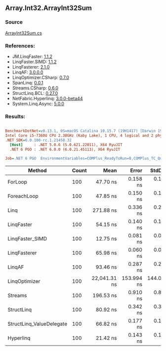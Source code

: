 ﻿## Array.Int32.ArrayInt32Sum

### Source
[ArrayInt32Sum.cs](../LinqBenchmarks/Array/Int32/ArrayInt32Sum.cs)

### References:
- JM.LinqFaster: [1.1.2](https://www.nuget.org/packages/JM.LinqFaster/1.1.2)
- LinqFaster.SIMD: [1.1.2](https://www.nuget.org/packages/LinqFaster.SIMD/1.0.3)
- LinqFasterer: [2.1.0](https://www.nuget.org/packages/LinqFasterer/2.1.0)
- LinqAF: [3.0.0.0](https://www.nuget.org/packages/LinqAF/3.0.0.0)
- LinqOptimizer.CSharp: [0.7.0](https://www.nuget.org/packages/LinqOptimizer.CSharp/0.7.0)
- SpanLinq: [0.0.1](https://www.nuget.org/packages/SpanLinq/0.0.1)
- Streams.CSharp: [0.6.0](https://www.nuget.org/packages/Streams.CSharp/0.6.0)
- StructLinq.BCL: [0.27.0](https://www.nuget.org/packages/StructLinq/0.27.0)
- NetFabric.Hyperlinq: [3.0.0-beta44](https://www.nuget.org/packages/NetFabric.Hyperlinq/3.0.0-beta44)
- System.Linq.Async: [5.0.0](https://www.nuget.org/packages/System.Linq.Async/5.0.0)

### Results:
``` ini

BenchmarkDotNet=v0.13.1, OS=macOS Catalina 10.15.7 (19H1417) [Darwin 19.6.0]
Intel Core i5-7360U CPU 2.30GHz (Kaby Lake), 1 CPU, 4 logical and 2 physical cores
.NET SDK=6.0.100-rc.1.21458.32
  [Host]     : .NET 5.0.6 (5.0.621.22011), X64 RyuJIT
  .NET 6 PGO : .NET 6.0.0 (6.0.21.45113), X64 RyuJIT

Job=.NET 6 PGO  EnvironmentVariables=COMPlus_ReadyToRun=0,COMPlus_TC_QuickJitForLoops=1,COMPlus_TieredPGO=1  Runtime=.NET 6.0  

```
|                   Method | Count |         Mean |      Error |     StdDev |          Ratio | RatioSD |  Gen 0 | Allocated |
|------------------------- |------ |-------------:|-----------:|-----------:|---------------:|--------:|-------:|----------:|
|                  ForLoop |   100 |     47.70 ns |   0.158 ns |   0.148 ns |       baseline |         |      - |         - |
|              ForeachLoop |   100 |     47.85 ns |   0.150 ns |   0.140 ns |   1.00x slower |   0.00x |      - |         - |
|                     Linq |   100 |    271.88 ns |   0.336 ns |   0.262 ns |   5.70x slower |   0.02x | 0.0153 |      32 B |
|               LinqFaster |   100 |     54.15 ns |   0.140 ns |   0.131 ns |   1.14x slower |   0.00x |      - |         - |
|          LinqFaster_SIMD |   100 |     12.75 ns |   0.081 ns |   0.072 ns |   3.74x faster |   0.02x |      - |         - |
|             LinqFasterer |   100 |     65.98 ns |   0.060 ns |   0.047 ns |   1.38x slower |   0.00x |      - |         - |
|                   LinqAF |   100 |     93.46 ns |   0.287 ns |   0.254 ns |   1.96x slower |   0.01x |      - |         - |
|            LinqOptimizer |   100 | 22,041.31 ns | 153.994 ns | 144.046 ns | 462.04x slower |   3.53x | 7.6599 |  16,071 B |
|                  Streams |   100 |    196.53 ns |   0.910 ns |   0.851 ns |   4.12x slower |   0.02x | 0.0994 |     208 B |
|               StructLinq |   100 |     80.92 ns |   0.342 ns |   0.320 ns |   1.70x slower |   0.01x | 0.0153 |      32 B |
| StructLinq_ValueDelegate |   100 |     66.82 ns |   0.177 ns |   0.165 ns |   1.40x slower |   0.01x |      - |         - |
|                Hyperlinq |   100 |     21.42 ns |   0.143 ns |   0.134 ns |   2.23x faster |   0.02x |      - |         - |
